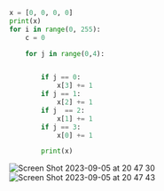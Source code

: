 ```.py
x = [0, 0, 0, 0]
print(x)
for i in range(0, 255):
    c = 0

    for j in range(0,4):


        if j == 0:
            x[3] += 1
        if j == 1:
            x[2] += 1
        if j  == 2:
            x[1] += 1
        if j == 3:
            x[0] += 1

        print(x)

```
![Screen Shot 2023-09-05 at 20 47 30](https://github.com/24536urdj/Year_2-_G12/assets/112072887/561b2f13-653c-48a4-b9f1-c04d38d8a582)
![Screen Shot 2023-09-05 at 20 47 43](https://github.com/24536urdj/Year_2-_G12/assets/112072887/18cf6b75-2aee-46ee-8617-8e579d980010)

